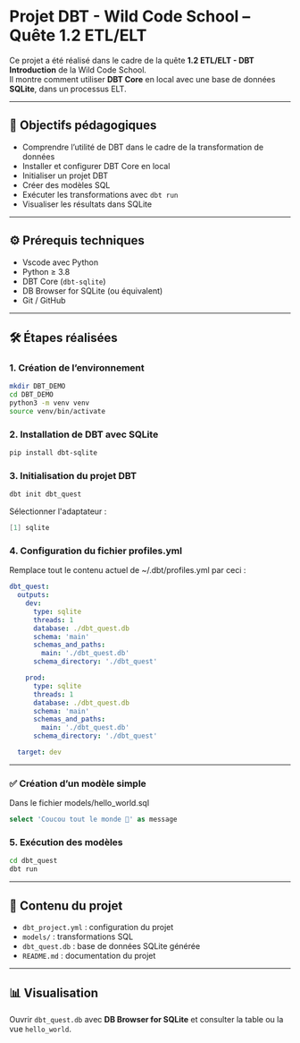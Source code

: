 # Projet DBT - Wild Code School – Quête 1.2 ETL/ELT

Ce projet a été réalisé dans le cadre de la quête **1.2 ETL/ELT - DBT Introduction** de la Wild Code School.  
Il montre comment utiliser **DBT Core** en local avec une base de données **SQLite**, dans un processus ELT.

---

## 🎯 Objectifs pédagogiques

- Comprendre l’utilité de DBT dans le cadre de la transformation de données
- Installer et configurer DBT Core en local
- Initialiser un projet DBT
- Créer des modèles SQL
- Exécuter les transformations avec `dbt run`
- Visualiser les résultats dans SQLite

---

## ⚙️ Prérequis techniques

- Vscode avec Python
- Python ≥ 3.8
- DBT Core (`dbt-sqlite`)
- DB Browser for SQLite (ou équivalent)
- Git / GitHub

---

## 🛠️ Étapes réalisées

### 1. Création de l’environnement

```bash
mkdir DBT_DEMO
cd DBT_DEMO
python3 -m venv venv
source venv/bin/activate
```

### 2. Installation de DBT avec SQLite

```bash
pip install dbt-sqlite
```

### 3. Initialisation du projet DBT

```bash
dbt init dbt_quest
```

Sélectionner l'adaptateur :
```csharp
[1] sqlite
```

### 4. Configuration du fichier profiles.yml

Remplace tout le contenu actuel de ~/.dbt/profiles.yml par ceci :

```yaml
dbt_quest:
  outputs:
    dev:
      type: sqlite
      threads: 1
      database: ./dbt_quest.db
      schema: 'main'
      schemas_and_paths:
        main: './dbt_quest.db'
      schema_directory: './dbt_quest'

    prod:
      type: sqlite
      threads: 1
      database: ./dbt_quest.db
      schema: 'main'
      schemas_and_paths:
        main: './dbt_quest.db'
      schema_directory: './dbt_quest'

  target: dev
```

---

### ✅ Création d’un modèle simple

Dans le fichier models/hello_world.sql
```sql
select 'Coucou tout le monde 👋' as message
```

### 5. Exécution des modèles

```bash
cd dbt_quest
dbt run
```

---

## 📂 Contenu du projet

* `dbt_project.yml` : configuration du projet
* `models/` : transformations SQL
* `dbt_quest.db` : base de données SQLite générée
* `README.md` : documentation du projet

---

## 📊 Visualisation

Ouvrir `dbt_quest.db` avec **DB Browser for SQLite** et consulter la table ou la vue `hello_world`.